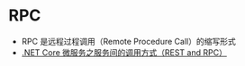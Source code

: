 # RPC

- RPC 是远程过程调用（Remote Procedure Call）的缩写形式
- [.NET Core 微服务之服务间的调用方式（REST and RPC）](https://www.sohu.com/a/240688900_468635)
